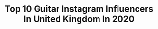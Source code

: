 ---
title: Top 10 Guitar Instagram Influencers In United Kingdom In 2020
description: >-
  Find top guitar Instagram influencers in United Kingdom in 2020. Most popular hashtags: #musician #guitarist #ladyguitarist.
platform: Instagram
hits: 226
text_top: See the top-rated Instagram influencers on inBeat.
text_bottom: Our database holds 226 Instagram influencers like this in United Kingdom for you to collaborate.
profiles:
  - username: "adam_warrington"
    fullname: >-
      Adam Warrington
    bio: >-
      Guitarist for @yungblud Songwriter
    location: "United Kingdom"
    followers: 72289
    engagement: 1464
    commentsToLikes: 0.018905
    id: ck14hqy0obonj0i1933h0txae
    verified: true
    hashtags: "#blackouttuesday"
  - username: "danporterguitar"
    fullname: >-
      Dan Porter
    bio: >-
      Lead guitarist. Member of Brotherhood of Guitar. Singer/songwriter. Love again, New Hope Club tour 2019
    location: "United Kingdom"
    followers: 4520
    engagement: 2817
    commentsToLikes: 0.053444
    id: ck15tut66k0ed0i19qrv42o5n
    verified: false
    hashtags: "#newhopeclub, #loveagaintour, #loveagain, #tbt"
  - username: "james.hetfield"
    fullname: >-
      Papa Het 👊💀👊
    bio: >-
      James Hetfield is a American musician, known for being the co-founder, lead vocalist, rhythm guitarist, for the American Heavy Metal band Metallica.
    location: "United Kingdom"
    followers: 362993
    engagement: 808
    commentsToLikes: 0.011689
    id: ck0u2a8uszez00i190qdmjevu
    verified: false
    hashtags: "#jameshetfield, #metallica, #glastonbury, #stayathome"
  - username: "maxijazz_official"
    fullname: >-
      Maxi Jazz
    bio: >-
      This is my Church. This is where I heal my hurts. Dj Maxi (Baldhead Slim) Jazz..-guitar legend-..
    location: "United Kingdom"
    followers: 13754
    engagement: 443
    commentsToLikes: 0.083542
    id: ck5hgpcis40y20i11pj4lwouq
    verified: false
    hashtags: "#guitarlife, #funkymusic, #etypeboys, #maxijazz"
  - username: "hotmilkhan"
    fullname: >-
      han FUCKIN mee
    bio: >-
      big mouth+ guitar in @hotmilkhotmilk 🔥🥛 i sin. manny - 🇬🇧 if you find me you find me, let’s start some chaos.
    location: "United Kingdom"
    followers: 14451
    engagement: 1732
    commentsToLikes: 0.012119
    id: ckap5d5m8b53h0i78w5c4bg9m
    verified: true
    hashtags: ""
  - username: "thelivhaynes"
    fullname: >-
      LIV HAYNES ♥
    bio: >-
      singer, songwriter, guitarist, libra, and texas gal mgmt: Kim Dawson TX | CESD LA | Industry Entertainment LA
    location: "United Kingdom"
    followers: 22320
    engagement: 436
    commentsToLikes: 0.044958
    id: ck0w6pnmt9pmr0i19czkwletu
    verified: false
    hashtags: ""
  - username: "benjamintotten"
    fullname: >-
      BENJI
    bio: >-
      Guitarist/Producer Will.blake@soundcollective.co.uk Nora.tamminen@soundcollective.co.uk Musical Direction • @kaizencollective
    location: "United Kingdom"
    followers: 13163
    engagement: 1425
    commentsToLikes: 0.032599
    id: ck5hpyrcrs72l0i1150w2hk2x
    verified: false
    hashtags: "#homeowner"
  - username: "officialarielle"
    fullname: >-
      Arielle
    bio: >-
      I prefer Analog. Guitar Enthusiast. 🎸 I write songs. 60's and 70's 🌻🌼 🇬🇧London
    location: "United Kingdom"
    followers: 73144
    engagement: 310
    commentsToLikes: 0.072019
    id: ck0tw9mfceiiy0i19robwqxlc
    verified: false
    hashtags: "#brianmayguitar, #brianmayguitars, #moog"
  - username: "anabelmontesinos"
    fullname: >-
      Anabel Montesinos
    bio: >-
      Classical Guitarist Honor citizen of Solero city Premio Chitarra d’Oro Debut in New York at the Carnegie Hall in the year 2011 CD Label: Naxos
    location: "United Kingdom"
    followers: 12912
    engagement: 728
    commentsToLikes: 0.026733
    id: ck0tttf0c483q0i19cg8t6kcm
    verified: false
    hashtags: "#musicianlife, #anabelmontesinos, #guitarist, #savarezstrings"
  - username: "akiragalaxy"
    fullname: >-
      Akira Galaxy Ament
    bio: >-
      Guitarist/Singer⚡️ LOS ANGELES // SEATTLE // LONDON 📍 @selectmodellosangeles @heffnermanagement @viviensmodelmgmt
    location: "United Kingdom"
    followers: 29088
    engagement: 401
    commentsToLikes: 0.022272
    id: ck0ty5bimlp3o0i19wd1fkr8t
    verified: false
    hashtags: "#dontletthepoopstopyoufromvoting"
---